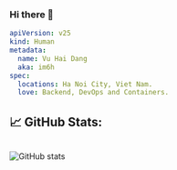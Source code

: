 ### Hi there 👋

```yaml
apiVersion: v25
kind: Human 
metadata:
  name: Vu Hai Dang
  aka: im6h 
spec:
  locations: Ha Noi City, Viet Nam.
  love: Backend, DevOps and Containers.
```

## &#x1f4c8; GitHub Stats:

<div style="display:flex">

<!-- ![GitHub metrics](https://metrics.lecoq.io/im6h) -->

![GitHub stats](https://github-readme-stats.vercel.app/api?username=im6h&show_icons=true&theme=github_dark)

<!-- ![Vu's github stats](https://github-readme-stats.vercel.app/api/top-langs?username=im6h&count_private=false&show_icons=true&theme=onedark) -->

</div>
